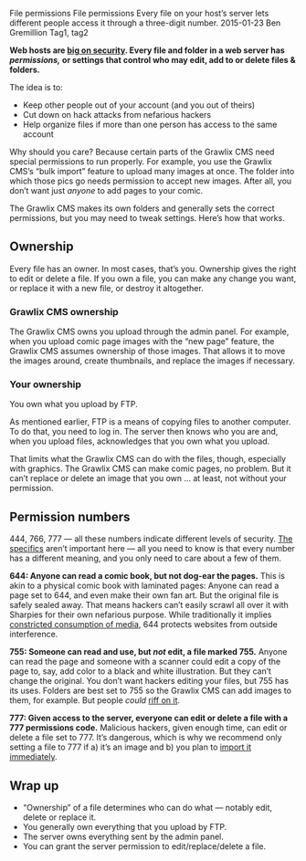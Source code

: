 File permissions
File permissions
Every file on your host’s server lets different people access it through a three-digit number.
2015-01-23
Ben Gremillion
Tag1, tag2

**Web hosts are [big on security](http://www.rackspace.com/managed_hosting/services/security/). Every file and folder in a web server has *permissions,* or settings that control who may edit, add to or delete files & folders.**

The idea is to:

- Keep other people out of your account (and you out of theirs)
- Cut down on hack attacks from nefarious hackers
- Help organize files if more than one person has access to the same account

Why should you care? Because certain parts of the Grawlix CMS need special permissions to run properly. For example, you use the Grawlix CMS’s “bulk import” feature to upload many images at once. The folder into which those pics go needs permission to accept new images. After all, you don’t want just *anyone* to add pages to your comic.

The Grawlix CMS makes its own folders and generally sets the correct permissions, but you may need to tweak settings. Here’s how that works.

## Ownership

Every file has an owner. In most cases, that’s you. Ownership gives the right to edit or delete a file. If you own a file, you can make any change you want, or replace it with a new file, or destroy it altogether. 

### Grawlix CMS ownership

The Grawlix CMS owns you upload through the admin panel. For example, when you upload comic page images with the “new page” feature, the Grawlix CMS assumes ownership of those images. That allows it to move the images around, create thumbnails, and replace the images if necessary.

### Your ownership

You own what you upload by FTP.

As mentioned earlier, FTP is a means of copying files to another computer. To do that, you need to log in. The server then knows who you are and, when you upload files, acknowledges that you own what you upload.

That limits what the Grawlix CMS can do with the files, though, especially with graphics. The Grawlix CMS can make comic pages, no problem. But it can’t replace or delete an image that you own … at least, not without your permission.

## Permission numbers

444, 766, 777 — all these numbers indicate different levels of security. [The specifics](http://www.linux.org/threads/file-permissions-chmod.4094/) aren’t important here — all you need to know is that every number has a different meaning, and you only need to care about a few of them.

**644: Anyone can read a comic book, but not dog-ear the pages.** This is akin to a physical comic book with laminated pages: Anyone can read a page set to 644, and even make their own fan art. But the original file is safely sealed away. That means hackers can’t easily scrawl all over it with Sharpies for their own nefarious purpose. While traditionally it implies [constricted consumption of media](http://en.wikipedia.org/wiki/John_Philip_Sousa#Hostility_to_recording), 644 protects websites from outside interference.

**755: Someone can read and use, but *not* edit, a file marked 755.** Anyone can read the page and someone with a scanner could edit a copy of the page to, say, add color to a black and white illustration. But they can’t change the original. You don’t want hackers editing your files, but 755 has its uses. Folders are best set to 755 so the Grawlix CMS can add images to them, for example. But people *could* [riff on it](http://thehawkeyeinitiative.com).

**777: Given access to the server, everyone can edit or delete a file with a 777 permissions code.** Malicious hackers, given enough time, can edit or delete a file set to 777. It’s dangerous, which is why we recommend only setting a file to 777 if a) it’s an image and b) you plan to [import it immediately](./importing).

## Wrap up

- “Ownership” of a file determines who can do what — notably edit, delete or replace it.
- You generally own everything that you upload by FTP.
- The server owns everything sent by the admin panel.
- You can grant the server permission to edit/replace/delete a file.
